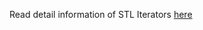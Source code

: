 Read detail information of STL Iterators [here](../../../docs/standard%20template%20library/iterators.md)